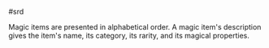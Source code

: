  #srd

Magic items are presented in alphabetical order. A magic item's description gives the item's name, its category, its rarity, and its magical properties.
